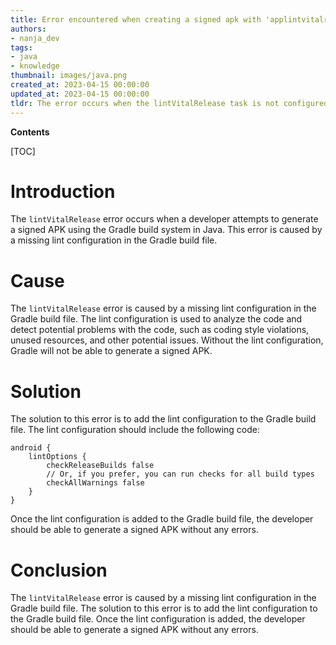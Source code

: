 ```yaml
---
title: Error encountered when creating a signed apk with 'applintvitalrelease'
authors:
- nanja_dev
tags:
- java
- knowledge
thumbnail: images/java.png
created_at: 2023-04-15 00:00:00
updated_at: 2023-04-15 00:00:00
tldr: The error occurs when the lintVitalRelease task is not configured correctly in the Gradle build file.
---
```


**Contents**

[TOC]

# Introduction

The `lintVitalRelease` error occurs when a developer attempts to generate a signed APK using the Gradle build system in Java. This error is caused by a missing lint configuration in the Gradle build file.

# Cause

The `lintVitalRelease` error is caused by a missing lint configuration in the Gradle build file. The lint configuration is used to analyze the code and detect potential problems with the code, such as coding style violations, unused resources, and other potential issues. Without the lint configuration, Gradle will not be able to generate a signed APK.

# Solution

The solution to this error is to add the lint configuration to the Gradle build file. The lint configuration should include the following code:

```
android {
    lintOptions {
        checkReleaseBuilds false
        // Or, if you prefer, you can run checks for all build types
        checkAllWarnings false
    }
}
```

Once the lint configuration is added to the Gradle build file, the developer should be able to generate a signed APK without any errors.

# Conclusion

The `lintVitalRelease` error is caused by a missing lint configuration in the Gradle build file. The solution to this error is to add the lint configuration to the Gradle build file. Once the lint configuration is added, the developer should be able to generate a signed APK without any errors.
